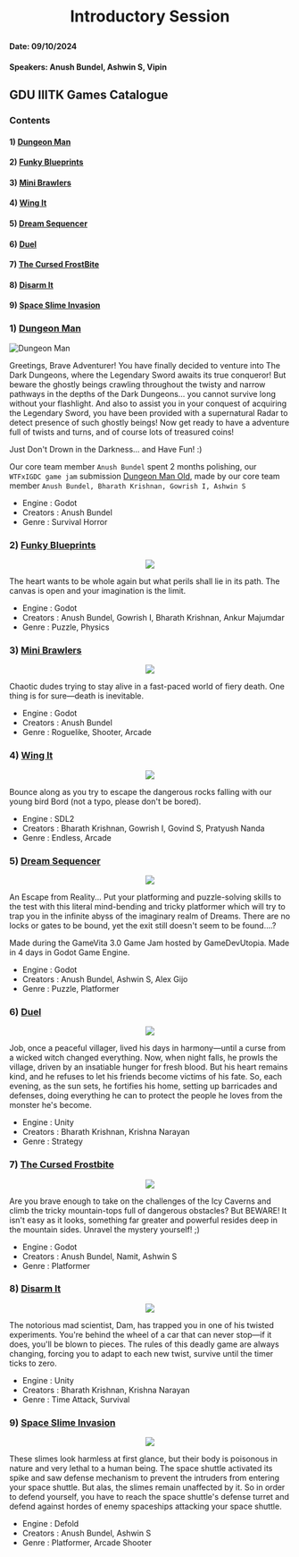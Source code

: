 # <p align="center">Introductory Session </p>
#### Date: 09/10/2024 
#### Speakers: Anush Bundel, Ashwin S, Vipin


## GDU IIITK Games Catalogue
### Contents
#### 1) [Dungeon Man](#dungeon-man)
#### 2) [Funky Blueprints](#funky-blueprints)
#### 3) [Mini Brawlers](#mini-brawlers)
#### 4) [Wing It](#wing-it)
#### 5) [Dream Sequencer](#dream-sequencer)
#### 6) [Duel](#duel)
#### 7) [The Cursed FrostBite](#the-cursed-frostbite)
#### 8) [Disarm It](#disarm-it)
#### 9) [Space Slime Invasion](#space-slime-invasion)


### 1) <a id="dungeon-man"></a>[Dungeon Man](https://electrocubic.itch.io/dungeon-man)
![Dungeon Man](Assets/DungeonManNew.png)

Greetings, Brave Adventurer! You have finally decided to venture into The Dark Dungeons, where the Legendary Sword awaits its true conqueror! But beware the ghostly beings crawling throughout the twisty and narrow pathways in the depths of the Dark Dungeons... you cannot survive long without your flashlight. And also to assist you in your conquest of acquiring the Legendary Sword, you have been provided with a supernatural Radar to detect presence of such ghostly beings! Now get ready to have a adventure full of twists and turns, and of course lots of treasured coins!

Just Don't Drown in the Darkness... and Have Fun! :)

Our core team member `Anush Bundel` spent 2 months polishing, our `WTFxIGDC game jam` submission [Dungeon Man Old](https://bharathk33.itch.io/radar-game), made by our core team member `Anush Bundel, Bharath Krishnan, Gowrish I, Ashwin S`
- Engine : Godot
- Creators : Anush Bundel
- Genre : Survival Horror

### 2) <a id="funky-blueprints"></a>[Funky Blueprints](https://bharathk33.itch.io/funkyblueprints)
<p align="center">
 <img src = "Assets/Funky%20Blueprints.png"> </img>
</p>

The heart wants to be whole again but what perils shall lie in its path. The canvas is open and your imagination is the limit.

- Engine : Godot
- Creators : Anush Bundel, Gowrish I, Bharath Krishnan, Ankur Majumdar
- Genre : Puzzle, Physics

### 3) <a id="mini-brawlers"></a>[Mini Brawlers](https://electrocubic.itch.io/mini-brawlers)
<p align="center">
 <img src = "Assets/MiniBrawlers.png"> </img>
</p>

Chaotic dudes trying to stay alive in a fast-paced world of fiery death. One thing is for sure—death is inevitable.

- Engine : Godot
- Creators : Anush Bundel
- Genre : Roguelike, Shooter, Arcade

### 4) <a id="wing-it"></a>[Wing It](https://bharathk33.itch.io/wingit)
<p align="center">
 <img src = "Assets/WingIt.jpg"> </img>
</p>

Bounce along as you try to escape the dangerous rocks falling with our young bird Bord (not a typo, please don't be bored).

- Engine : SDL2
- Creators : Bharath Krishnan, Gowrish I, Govind S, Pratyush Nanda
- Genre : Endless, Arcade 

### 5) <a id="dream-sequencer"></a>[Dream Sequencer](https://electrocubic.itch.io/dream-sequencer)
<p align="center">
 <img src = "Assets/DreamSequencer.png"> </img>
</p>

An Escape from Reality...
Put your platforming and puzzle-solving skills to the test with this literal mind-bending and tricky platformer which will try to trap you in the infinite abyss of the imaginary realm of Dreams. There are no locks or gates to be bound, yet the exit still doesn't seem to be found....?

Made during the GameVita 3.0 Game Jam hosted by GameDevUtopia. Made in 4 days in Godot Game Engine.

- Engine : Godot
- Creators : Anush Bundel, Ashwin S, Alex Gijo
- Genre : Puzzle, Platformer 

### 6) <a id="duel"></a>[Duel](https://bharathk33.itch.io/duel)
<p align="center">
 <img src = "Assets/Duel.png"> </img>
</p>

Job, once a peaceful villager, lived his days in harmony—until a curse from a wicked witch changed everything. Now, when night falls, he prowls the village, driven by an insatiable hunger for fresh blood. But his heart remains kind, and he refuses to let his friends become victims of his fate. So, each evening, as the sun sets, he fortifies his home, setting up barricades and defenses, doing everything he can to protect the people he loves from the monster he's become.

- Engine : Unity
- Creators : Bharath Krishnan, Krishna Narayan 
- Genre : Strategy

### 7) <a id="the-cursed-frostbite"></a>[The Cursed Frostbite](https://electrocubic.itch.io/the-cursed-frostbite)
<p align="center">
 <img src = "Assets/CursedFrostbite.png"> </img>
</p>

Are you brave enough to take on the challenges of the Icy Caverns and climb the tricky mountain-tops full of dangerous obstacles? But BEWARE! It isn't easy as it looks, something far greater and powerful resides deep in the mountain sides. Unravel the mystery yourself! ;)

- Engine : Godot 
- Creators : Anush Bundel, Namit, Ashwin S
- Genre : Platformer

### 8) <a id="disarm-it"></a>[Disarm It](https://bharathk33.itch.io/disarm-it)
<p align="center">
 <img src = "Assets/DisarmIt.jpg"> </img>
</p>

The notorious mad scientist, Dam, has trapped you in one of his twisted experiments. You're behind the wheel of a car that can never stop—if it does, you'll be blown to pieces. The rules of this deadly game are always changing, forcing you to adapt to each new twist, survive until the timer ticks to zero.

- Engine : Unity 
- Creators : Bharath Krishnan, Krishna Narayan 
- Genre : Time Attack, Survival

### 9) <a id="space-slime-invasion"></a>[Space Slime Invasion](https://electrocubic.itch.io/space-slime-invasion)
<p align="center">
 <img src = "Assets/SpaceSlimeInvasion.png"> </img>
</p>

These slimes look harmless at first glance, but their body is poisonous in nature and very lethal to a human being. The space shuttle activated its spike and saw defense mechanism to prevent the intruders from entering your space shuttle. But alas, the slimes remain unaffected by it. So in order to defend yourself, you have to reach the space shuttle's defense turret and defend against hordes of enemy spaceships attacking your space shuttle.

- Engine : Defold 
- Creators : Anush Bundel, Ashwin S 
- Genre : Platformer, Arcade Shooter

